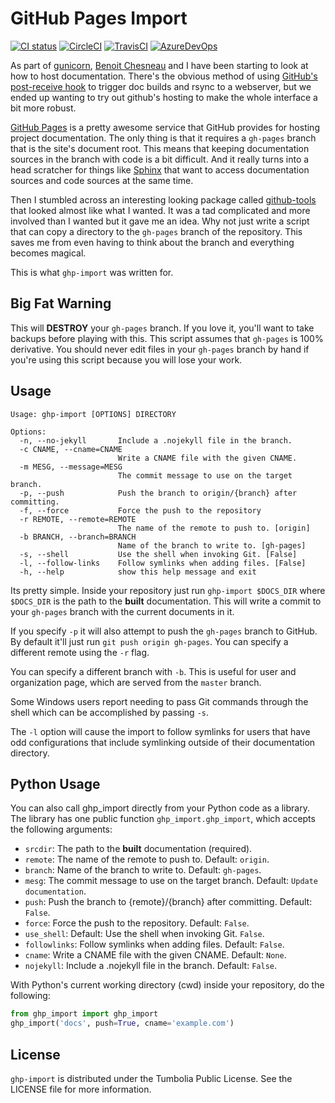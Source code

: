 GitHub Pages Import
===================

[![CI status](https://github.com/davisp/ghp-import/workflows/CI/badge.svg)](https://github.com/davisp/ghp-import/actions?query=workflow%3Aci)
[![CircleCI](https://circleci.com/gh/c-w/ghp-import/tree/master.svg?style=svg)](https://circleci.com/gh/c-w/ghp-import/tree/master)
[![TravisCI](https://travis-ci.org/c-w/ghp-import.svg?branch=master)](https://travis-ci.org/c-w/ghp-import)
[![AzureDevOps](https://clewolff.visualstudio.com/ghp-import/_apis/build/status/c-w.ghp-import?branchName=master)](https://clewolff.visualstudio.com/ghp-import/_build/latest?definitionId=10&branchName=master)

As part of [gunicorn][gunicorn], [Benoit Chesneau][benoit] and I have been
starting to look at how to host documentation. There's the obvious method of
using [GitHub's post-receive hook][github-post] to trigger doc builds and rsync
to a webserver, but we ended up wanting to try out github's hosting to make the
whole interface a bit more robust.

[GitHub Pages][gh-pages] is a pretty awesome service that GitHub provides for
hosting project documentation. The only thing is that it requires a
`gh-pages` branch that is the site's document root. This means that keeping
documentation sources in the branch with code is a bit difficult. And it really
turns into a head scratcher for things like [Sphinx][sphinx] that want to
access documentation sources and code sources at the same time.

Then I stumbled across an interesting looking package called
[github-tools][github-tools] that looked almost like what I wanted. It was a tad
complicated and more involved than I wanted but it gave me an idea. Why not
just write a script that can copy a directory to the `gh-pages` branch of the
repository. This saves me from even having to think about the branch and
everything becomes magical.

This is what `ghp-import` was written for.

[gunicorn]: http://www.gunicorn.com/ "Gunicorn"
[benoit]: http://github.com/benoitc "Benoît Chesneau"
[github-post]: https://help.github.com/articles/post-receive-hooks "GitHub Post-Receive Hook"
[gh-pages]: http://pages.github.com/ "GitHub Pages"
[sphinx]: http://sphinx.pocoo.org/ "Sphinx Documentation"
[github-tools]: http://dinoboff.github.com/github-tools/ "github-tools"


Big Fat Warning
---------------

This will **DESTROY** your `gh-pages` branch. If you love it, you'll want to
take backups before playing with this. This script assumes that `gh-pages` is
100% derivative. You should never edit files in your `gh-pages` branch by hand
if you're using this script because you will lose your work.

Usage
-----

```
Usage: ghp-import [OPTIONS] DIRECTORY

Options:
  -n, --no-jekyll       Include a .nojekyll file in the branch.
  -c CNAME, --cname=CNAME
                        Write a CNAME file with the given CNAME.
  -m MESG, --message=MESG
                        The commit message to use on the target branch.
  -p, --push            Push the branch to origin/{branch} after committing.
  -f, --force           Force the push to the repository
  -r REMOTE, --remote=REMOTE
                        The name of the remote to push to. [origin]
  -b BRANCH, --branch=BRANCH
                        Name of the branch to write to. [gh-pages]
  -s, --shell           Use the shell when invoking Git. [False]
  -l, --follow-links    Follow symlinks when adding files. [False]
  -h, --help            show this help message and exit
```

Its pretty simple. Inside your repository just run `ghp-import $DOCS_DIR`
where `$DOCS_DIR` is the path to the **built** documentation. This will write a
commit to your `gh-pages` branch with the current documents in it.

If you specify `-p` it will also attempt to push the `gh-pages` branch to
GitHub. By default it'll just run `git push origin gh-pages`. You can specify
a different remote using the `-r` flag.

You can specify a different branch with `-b`. This is useful for user and
organization page, which are served from the `master` branch.

Some Windows users report needing to pass Git commands through the shell which can be accomplished by passing `-s`.

The `-l` option will cause the import to follow symlinks for users that have odd configurations that include symlinking outside of their documentation directory.

Python Usage
------------

You can also call ghp_import directly from your Python code as a library. The
library has one public function `ghp_import.ghp_import`, which accepts the
following arguments:

* `srcdir`: The path to the **built** documentation (required).
* `remote`: The name of the remote to push to. Default: `origin`.
* `branch`: Name of the branch to write to. Default: `gh-pages`.
* `mesg`: The commit message to use on the target branch. Default: `Update documentation`.
* `push`: Push the branch to {remote}/{branch} after committing. Default: `False`.
* `force`: Force the push to the repository. Default: `False`.
* `use_shell`: Default: Use the shell when invoking Git. `False`.
* `followlinks`: Follow symlinks when adding files. Default: `False`.
* `cname`: Write a CNAME file with the given CNAME. Default: `None`.
* `nojekyll`: Include a .nojekyll file in the branch. Default: `False`.

With Python's current working directory (cwd) inside your repository, do the
following:

```python
from ghp_import import ghp_import
ghp_import('docs', push=True, cname='example.com')
```

License
-------

`ghp-import` is distributed under the Tumbolia Public License. See the LICENSE
file for more information.
